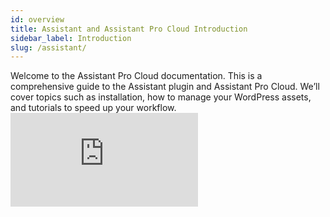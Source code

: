 ```yaml
---
id: overview
title: Assistant and Assistant Pro Cloud Introduction
sidebar_label: Introduction
slug: /assistant/
---
```


<div className="docs-lead">
Welcome to the Assistant Pro Cloud documentation. This is a comprehensive guide to the Assistant plugin and Assistant Pro Cloud. We’ll cover topics such as installation, how to manage your WordPress assets, and tutorials to speed up your workflow.
</div>

<div className="embed-responsive margin-top--lg">
  <iframe
	src="https://player.vimeo.com/video/635393013?h=d8b29f8525&badge=0&autopause=0&player_id=0&app_id=58479"
	frameBorder={0}
	allow="autoplay; fullscreen; picture-in-picture"
	allowFullScreen
	style={{
	  position: "absolute",
	  top: 0,
	  left: 0,
	  width: "100%",
	  height: "100%"
	}}
	title="Assistant Pro Introduction"
  />
</div>

## Quick Start

1. [What can I do with the Assistant plugin and Assistant Pro Cloud?](getting-started/what-can-i-do.md)
2. [Create an Assistant Pro user account.](getting-started/create-account.md)
3. [Install the Assistant Plugin on one or more WordPress sites.](getting-started/install.md)
4. [Connect your site(s) to the Assistant Pro Cloud.](getting-started/connect.md)

## Features

Access the Assistant user interface from any frontend page to use the suite of apps:

* Get a glance of your recently edited posts from the [Home App](plugin/apps/home.md).
* Search WordPress directly from the frontend.
* Quickly find posts, pages, and custom post types with the [Content App](plugin/apps/content.md).
* Upload media to the WordPress media library by dropping files on the [Media App](plugin/apps/media.md).
* Approve, mark as spam, trash, or reply to comments with the [Comments App](plugin/apps/comments.md).
* Keep an eye on plugin and theme updates with the [Updates App](plugin/apps/updates.md).
* Add custom labels to posts or pages to help organize your site from [Apps + Settings](plugin/app-settings.md).

## Terminology

The following definitions are specific to the Assistant plugin and Assistant Pro Cloud.

### Assistant Plugin

A Plugin for WordPress that provides a sidebar on frontend pages. The sidebar makes it easy to access the backend of your site from frontend pages. The Assistant Plugin also interfaces with the Assistant Pro Cloud to let you store and share your creative assets.

### Assistant Pro Cloud

A cloud-based file sharing system for WordPress sites, organized into libraries that contain creative assets.  Through the Assistant plugin, libraries can be shared between an individual website and the cloud, making them accessible to other websites, other Assistant Pro cloud users, and Assistant Pro cloud team members.

### Apps

Apps are modular component of the plugin with specific functionality. There are currently six apps: [Home](plugin/apps/home.md), [Content](plugin/apps/content.md), [Media](plugin/apps/media.md), [Comments](plugin/apps/comments.md), [Updates](plugin/apps/updates.md) and [Libraries](plugin/apps/libraries.md).

### Creative Assets

Creative assets include the following:

#### Media

* Images in .png, .jpg, .svg, or .gif format.

#### Content

* Posts and archives.
* Pages.
* Custom post types, including plugins such as WooCommerce. 
* Beaver Builder saved content (rows, columns, modules, layout templates).
* Beaver Themer layouts.
* Gutenberg blocks.
* Templates from supported third-party page builders (Elementor, Divi, Visual Composer).

#### Colors

Colors can be selected from the color picker or entered as hexadecimal color values. For example, `#ffffff`.

#### Settings

* Customizer settings from a WordPress theme

### Library

A library is a collection of creative assets that provides the means of sharing through the Assistant Pro Cloud.

* You can create libraries in both the Assistant Pro Cloud and in the plugin. 
* You can upload media and create color settings to any library in the Assistant Pro Cloud UI.
* Through the Assistant plugin, you can add any creative assets on your site to a library, which is then shared via your Assistant Pro cloud account.

Libraries fall into one of three categories, depending on your [Assistant Pro Cloud account](#assistant-cloud-pro-account-types):

* **Private Library** - Only available for personal and team account holders. Not visible to the community
* **Shared Library** - The entire community can see your shared libraries if they click your user handle.
* **Team Library** - Instead of having an individual own the library, the library and its permissions are shared across a team of users.

### Library Collections

A way to sort creative assets within libraries similar to WordPress tags.

### Assistant Cloud Pro Account Types

* **Free** - Libraries are all shared with the Assistant community.
* **Personal** - Libraries can be made private.
* **Team** - Libraries and their permissions can be shared across a team of users.

:::info
The basic Team plan includes three personal user accounts. Additional users can be added for $5 per month each.
:::

### Community

* **Share** - Updates as the designer updates the library.
* **Duplicate** - Creates a copy of the library.




